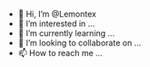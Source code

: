 - 👋 Hi, I’m @Lemontex
- 👀 I’m interested in ...
- 🌱 I’m currently learning ...
- 💞️ I’m looking to collaborate on ...
- 📫 How to reach me ...

<!---
Lemontex/Lemontex is a ✨ special ✨ repository because its `README.md` (this file) appears on your GitHub profile.
You can click the Preview link to take a look at your changes.
--->

